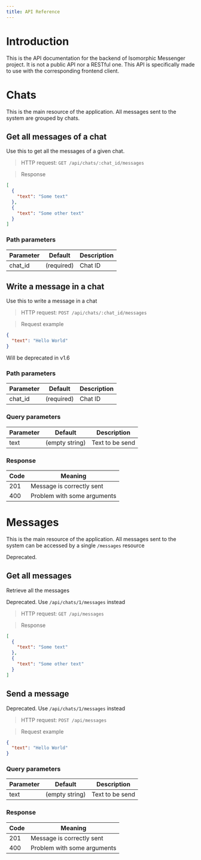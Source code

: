 ```yaml
---
title: API Reference
---
```


# Introduction

This is the API documentation for the backend of Isomorphic Messenger project.
It is not a public API nor a RESTful one. This API is specifically made to use
with the corresponding frontend client.

# Chats

This is the main resource of the application. All messages sent to the system
are grouped by chats.

## Get all messages of a chat

Use this to get all the messages of a given chat.

> HTTP request: `GET /api/chats/:chat_id/messages`

> Response

```json
[
  {
    "text": "Some text"
  },
  {
    "text": "Some other text"
  }
]
```

### Path parameters

Parameter | Default         | Description
--------- | --------------- | -----------
chat_id   | (required)      | Chat ID

## Write a message in a chat

Use this to write a message in a chat


> HTTP request: `POST /api/chats/:chat_id/messages`

> Request example

```json
{
  "text": "Hello World"
}
```

<aside class="warning">Will be deprecated in v1.6</aside>

### Path parameters

Parameter | Default         | Description
--------- | --------------- | -----------
chat_id   | (required)      | Chat ID

### Query parameters

Parameter | Default         | Description
--------- | --------------- | -----------
text      | (empty string)  | Text to be send

### Response

Code | Meaning
---- | -----------
201  | Message is correctly sent
400  | Problem with some arguments


# Messages

This is the main resource of the application. All messages sent to the system
can be accessed by a single `/messages` resource

<aside class="warning">Deprecated.</aside>

## Get all messages

Retrieve all the messages

<aside class="warning">Deprecated. Use <code>/api/chats/1/messages</code> instead</aside>

> HTTP request: `GET /api/messages`

> Response

```json
[
  {
    "text": "Some text"
  },
  {
    "text": "Some other text"
  }
]
```

## Send a message

<aside class="warning">Deprecated. Use <code>/api/chats/1/messages</code> instead</aside>

> HTTP request: `POST /api/messages`

> Request example

```json
{
  "text": "Hello World"
}
```

### Query parameters

Parameter | Default         | Description
--------- | --------------- | -----------
text      | (empty string)  | Text to be send

### Response

Code | Meaning
---- | -----------
201  | Message is correctly sent
400  | Problem with some arguments
